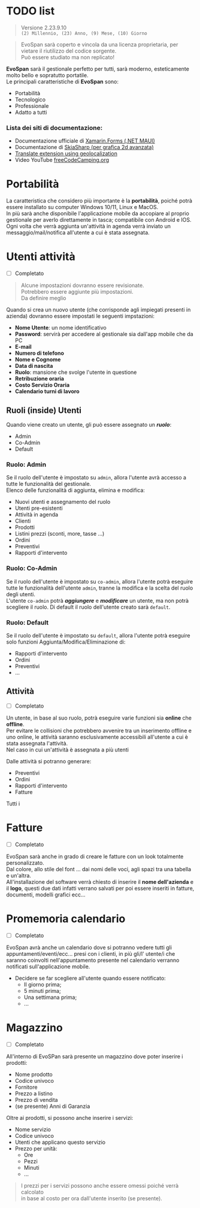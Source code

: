 # TODO list

> Versione 2.23.9.10 \
> <code>(2) Millennio, (23) Anno, (9) Mese, (10) Giorno</code>


> EvoSpan sarà coperto e vincola da una licenza proprietaria, per vietare il riutilizzo del codice sorgente.\
> Può essere studiato ma non replicato!

**EvoSpan** sarà il gestionale perfetto per tutti, sarà moderno, esteticamente molto bello e sopratutto portatile.\
Le principali caratteristiche di **EvoSpan** sono:
- Portabilità
- Tecnologico
- Professionale
- Adatto a tutti

### Lista dei siti di documentazione:
- Documentazione ufficiale di [Xamarin.Forms (.NET MAUI)](https://learn.microsoft.com/it-it/xamarin/xamarin-forms/user-interface/boxview)
- Documentazione di [SkiaSharp (per grafica 2d avanzata)](https://learn.microsoft.com/it-it/xamarin/xamarin-forms/user-interface/graphics/skiasharp/)
- [Translate extension using geolocalization](https://learn.microsoft.com/en-us/xamarin/community-toolkit/extensions/translateextension)
- Video YouTube [freeCodeCamping.org](https://www.youtube.com/watch?v=n3tA3Ku65_8)

# Portabilità

La caratteristica che considero più importante è la **portabilità**, poiché potrà essere installato su computer Windows 10/11, Linux e MacOS.\
In più sarà anche disponibile l'applicazione mobile da accopiare al proprio gestionale per averlo direttamente in tasca; compatibile con Android e IOS.\
Ogni volta che verrà aggiunta un'attività in agenda verrà inviato un messaggio/mail/notifica all'utente a cui è stata assegnata.

# Utenti attività

- [ ] Completato

> Alcune impostazioni dovranno essere revisionate.\
> Potrebbero essere aggiunte più impostazioni.\
> Da definire meglio

Quando si crea un nuovo utente (che corrisponde agli impiegati presenti in azienda) dovranno essere impostati le seguenti impstazioni:
- **Nome Utente**: un nome identificativo
- **Password**: servirà per accedere al gestionale sia dall'app mobile che da PC
- **E-mail**
- **Numero di telefono**
- **Nome e Cognome**
- **Data di nascita**
- **Ruolo**: mansione che svolge l'utente in questione
- **Retribuzione oraria**
- **Costo Servizio Oraria**
- **Calendario turni di lavoro**

## Ruoli (inside) Utenti

Quando viene creato un utente, gli può essere assegnato un _**ruolo**_:
- Admin
- Co-Admin
- Default

### Ruolo: Admin

Se il ruolo dell'utente è impostato su <code>admin</code>, allora l'utente avrà accesso a tutte le funzionalità del gestionale. \
Elenco delle funzionalità di aggiunta, elimina e modifica:
- Nuovi utenti e assegnamento del ruolo
- Utenti pre-esistenti
- Attività in agenda
- Clienti
- Prodotti
- Listini prezzi (sconti, more, tasse ...)
- Ordini
- Preventivi
- Rapporti d'intervento

### Ruolo: Co-Admin

Se il ruolo dell'utente è impostato su <code>co-admin</code>, allora l'utente potrà eseguire tutte le funzionalità dell'utente <code>admin</code>, tranne la modifica e la scelta del ruolo degli utenti. \
L'utente <code>co-admin</code> potrà ***aggiungere*** e ***modificare*** un utente, ma non potrà scegliere il ruolo. Di default il ruolo dell'utente creato sarà <code>default</code>.

### Ruolo: Default

Se il ruolo dell'utente è impostato su <code>default</code>, allora l'utente potrà eseguire solo funzioni Aggiunta/Modifica/Eliminazione di:
- Rapporti d'intervento
- Ordini
- Preventivi
- ...

## Attività

- [ ] Completato

Un utente, in base al suo ruolo, potrà eseguire varie funzioni sia **online** che **offline**. \
Per evitare le collisioni che potrebbero avvenire tra un inserimento offline e uno online, le attività saranno esclusivamente accessibili all'utente a cui è stata assegnata l'attività. \
Nel caso in cui un'attività è assegnata a più utenti

Dalle attività si potranno generare:
- Preventivi
- Ordini
- Rapporti d'intervento
- Fatture

Tutti i 

# Fatture

- [ ] Completato

EvoSpan sarà anche in grado di creare le fatture con un look totalmente personalizzato. \
Dal colore, allo stile del font ... dai nomi delle voci, agli spazi tra una tabella e un'altra. \
All'installazione del software verrà chiesto di inserire il **nome dell'azienda** e il **logo**, questi due dati infatti verrano salvati per poi essere inseriti in fatture, documenti, modelli grafici ecc...

# Promemoria calendario

- [ ] Completato

EvoSpan avrà anche un calendario dove si potranno vedere tutti gli appuntamenti/eventi/ecc... presi con i clienti, in più gli/l' utente/i che saranno coinvolti nell'appuntamento presente nel calendario verranno notificati sull'applicazione mobile.

- Decidere se far scegliere all'utente quando essere notificato:
    - Il giorno prima;
    - 5 minuti prima;
    - Una settimana prima;
    - ...

# Magazzino

- [ ] Completato

All'interno di EvoSPan sarà presente un magazzino dove poter inserire i prodotti:
- Nome prodotto
- Codice univoco
- Fornitore
- Prezzo a listino
- Prezzo di vendita
- (se presente) Anni di Garanzia

Oltre ai prodotti, si possono anche inserire i servizi:
- Nome servizio
- Codice univoco
- Utenti che applicano questo servizio
- Prezzo per unità:
    - Ore
    - Pezzi
    - Minuti
    - ...

> I prezzi per i servizi possono anche essere omessi poiché verrà calcolato \
> in base al costo per ora dall'utente inserito (se presente).

